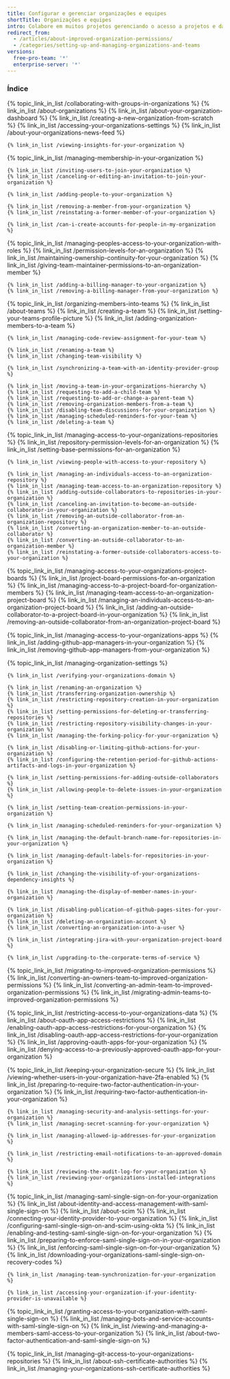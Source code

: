 ```yaml
---
title: Configurar e gerenciar organizações e equipes
shortTitle: Organizações e equipes
intro: Colabore em muitos projetos gerenciando o acesso a projetos e dados e personalizando as configurações de sua organização.
redirect_from:
  - /articles/about-improved-organization-permissions/
  - /categories/setting-up-and-managing-organizations-and-teams
versions:
  free-pro-team: '*'
  enterprise-server: '*'
---
```



### Índice

{% topic_link_in_list /collaborating-with-groups-in-organizations %}
    {% link_in_list /about-organizations %}
    {% link_in_list /about-your-organization-dashboard %}
    {% link_in_list /creating-a-new-organization-from-scratch %}
    {% link_in_list /accessing-your-organizations-settings %}
    {% link_in_list /about-your-organizations-news-feed %}
<!-- if currentVersion == "free-pro-team@latest" -->
    {% link_in_list /viewing-insights-for-your-organization %}
<!-- endif -->
{% topic_link_in_list /managing-membership-in-your-organization %}
<!-- if currentVersion == "free-pro-team@latest" -->
    {% link_in_list /inviting-users-to-join-your-organization %}
    {% link_in_list /canceling-or-editing-an-invitation-to-join-your-organization %}
<!-- else -->
    {% link_in_list /adding-people-to-your-organization %}
<!-- endif -->
    {% link_in_list /removing-a-member-from-your-organization %}
    {% link_in_list /reinstating-a-former-member-of-your-organization %}
<!-- if currentVersion == "free-pro-team@latest" -->
    {% link_in_list /can-i-create-accounts-for-people-in-my-organization %}
<!-- endif -->
{% topic_link_in_list /managing-peoples-access-to-your-organization-with-roles %}
    {% link_in_list /permission-levels-for-an-organization %}
    {% link_in_list /maintaining-ownership-continuity-for-your-organization %}
    {% link_in_list /giving-team-maintainer-permissions-to-an-organization-member %}
<!-- if currentVersion == "free-pro-team@latest" -->
    {% link_in_list /adding-a-billing-manager-to-your-organization %}
    {% link_in_list /removing-a-billing-manager-from-your-organization %}
<!-- endif -->
{% topic_link_in_list /organizing-members-into-teams %}
    {% link_in_list /about-teams %}
    {% link_in_list /creating-a-team %}
    {% link_in_list /setting-your-teams-profile-picture %}
    {% link_in_list /adding-organization-members-to-a-team %}
<!-- if currentVersion == "free-pro-team@latest" or currentVersion ver_gt "enterprise-server@2.19" -->
    {% link_in_list /managing-code-review-assignment-for-your-team %}
<!-- endif -->
    {% link_in_list /renaming-a-team %}
    {% link_in_list /changing-team-visibility %}
<!-- if currentVersion == "free-pro-team@latest" -->
    {% link_in_list /synchronizing-a-team-with-an-identity-provider-group %}
<!-- endif -->
    {% link_in_list /moving-a-team-in-your-organizations-hierarchy %}
    {% link_in_list /requesting-to-add-a-child-team %}
    {% link_in_list /requesting-to-add-or-change-a-parent-team %}
    {% link_in_list /removing-organization-members-from-a-team %}
    {% link_in_list /disabling-team-discussions-for-your-organization %}
    {% link_in_list /managing-scheduled-reminders-for-your-team %}
    {% link_in_list /deleting-a-team %}
{% topic_link_in_list /managing-access-to-your-organizations-repositories %}
    {% link_in_list /repository-permission-levels-for-an-organization %}
    {% link_in_list /setting-base-permissions-for-an-organization %}
<!-- if currentVersion == "free-pro-team@latest" or currentVersion ver_gt "enterprise-server@2.16" -->
    {% link_in_list /viewing-people-with-access-to-your-repository %}
<!-- endif -->
    {% link_in_list /managing-an-individuals-access-to-an-organization-repository %}
    {% link_in_list /managing-team-access-to-an-organization-repository %}
    {% link_in_list /adding-outside-collaborators-to-repositories-in-your-organization %}
    {% link_in_list /canceling-an-invitation-to-become-an-outside-collaborator-in-your-organization %}
    {% link_in_list /removing-an-outside-collaborator-from-an-organization-repository %}
    {% link_in_list /converting-an-organization-member-to-an-outside-collaborator %}
    {% link_in_list /converting-an-outside-collaborator-to-an-organization-member %}
    {% link_in_list /reinstating-a-former-outside-collaborators-access-to-your-organization %}
{% topic_link_in_list /managing-access-to-your-organizations-project-boards %}
    {% link_in_list /project-board-permissions-for-an-organization %}
    {% link_in_list /managing-access-to-a-project-board-for-organization-members %}
    {% link_in_list /managing-team-access-to-an-organization-project-board %}
    {% link_in_list /managing-an-individuals-access-to-an-organization-project-board %}
    {% link_in_list /adding-an-outside-collaborator-to-a-project-board-in-your-organization %}
    {% link_in_list /removing-an-outside-collaborator-from-an-organization-project-board %}
<!-- if currentVersion == "free-pro-team@latest" or currentVersion ver_gt "enterprise-server@2.16" -->
{% topic_link_in_list /managing-access-to-your-organizations-apps %}
    {% link_in_list /adding-github-app-managers-in-your-organization %}
    {% link_in_list /removing-github-app-managers-from-your-organization %}
<!-- endif -->
{% topic_link_in_list /managing-organization-settings %}
<!-- if currentVersion == "free-pro-team@latest" -->
    {% link_in_list /verifying-your-organizations-domain %}
<!-- endif -->
    {% link_in_list /renaming-an-organization %}
    {% link_in_list /transferring-organization-ownership %}
    {% link_in_list /restricting-repository-creation-in-your-organization %}
    {% link_in_list /setting-permissions-for-deleting-or-transferring-repositories %}
    {% link_in_list /restricting-repository-visibility-changes-in-your-organization %}
    {% link_in_list /managing-the-forking-policy-for-your-organization %}
<!-- if currentVersion == "free-pro-team@latest" -->
    {% link_in_list /disabling-or-limiting-github-actions-for-your-organization %}
    {% link_in_list /configuring-the-retention-period-for-github-actions-artifacts-and-logs-in-your-organization %}
<!-- endif -->
<!-- if currentVersion == "free-pro-team@latest" or currentVersion ver_gt "enterprise-server@2.15" -->
    {% link_in_list /setting-permissions-for-adding-outside-collaborators %}
    {% link_in_list /allowing-people-to-delete-issues-in-your-organization %}
<!-- endif -->
<!-- if currentVersion == "free-pro-team@latest" or currentVersion ver_gt "enterprise-server@2.16" -->
    {% link_in_list /setting-team-creation-permissions-in-your-organization %}
<!-- endif -->
<!-- if currentVersion == "free-pro-team@latest" or currentVersion ver_gt "enterprise-server@2.19" -->
    {% link_in_list /managing-scheduled-reminders-for-your-organization %}
<!-- endif -->
<!-- if currentVersion == "free-pro-team@latest" or currentVersion ver_gt "enterprise-server@2.22" -->
    {% link_in_list /managing-the-default-branch-name-for-repositories-in-your-organization %}
<!-- endif -->
<!-- if currentVersion == "free-pro-team@latest" or currentVersion ver_gt "enterprise-server@2.18" -->
    {% link_in_list /managing-default-labels-for-repositories-in-your-organization %}
<!-- endif -->
<!-- if currentVersion == "free-pro-team@latest" -->
    {% link_in_list /changing-the-visibility-of-your-organizations-dependency-insights %}
<!-- endif -->
<!-- if currentVersion == "free-pro-team@latest" or currentVersion ver_gt "enterprise-server@2.17" -->
    {% link_in_list /managing-the-display-of-member-names-in-your-organization %}
<!-- endif -->
    {% link_in_list /disabling-publication-of-github-pages-sites-for-your-organization %}
    {% link_in_list /deleting-an-organization-account %}
    {% link_in_list /converting-an-organization-into-a-user %}
<!-- if currentVersion != "free-pro-team@latest" -->
    {% link_in_list /integrating-jira-with-your-organization-project-board %}
<!-- endif -->
<!-- if currentVersion == "free-pro-team@latest" -->
    {% link_in_list /upgrading-to-the-corporate-terms-of-service %}
<!-- endif -->
{% topic_link_in_list /migrating-to-improved-organization-permissions %}
    {% link_in_list /converting-an-owners-team-to-improved-organization-permissions %}
    {% link_in_list /converting-an-admin-team-to-improved-organization-permissions %}
    {% link_in_list /migrating-admin-teams-to-improved-organization-permissions %}
<!-- if currentVersion == "free-pro-team@latest" -->
{% topic_link_in_list /restricting-access-to-your-organizations-data %}
    {% link_in_list /about-oauth-app-access-restrictions %}
    {% link_in_list /enabling-oauth-app-access-restrictions-for-your-organization %}
    {% link_in_list /disabling-oauth-app-access-restrictions-for-your-organization %}
    {% link_in_list /approving-oauth-apps-for-your-organization %}
    {% link_in_list /denying-access-to-a-previously-approved-oauth-app-for-your-organization %}
<!-- endif -->
{% topic_link_in_list /keeping-your-organization-secure %}
    {% link_in_list /viewing-whether-users-in-your-organization-have-2fa-enabled %}
    {% link_in_list /preparing-to-require-two-factor-authentication-in-your-organization %}
    {% link_in_list /requiring-two-factor-authentication-in-your-organization %}
<!-- if currentVersion == "free-pro-team@latest" -->
    {% link_in_list /managing-security-and-analysis-settings-for-your-organization %}
    {% link_in_list /managing-secret-scanning-for-your-organization %}
<!-- endif -->
    {% link_in_list /managing-allowed-ip-addresses-for-your-organization %}
<!-- if currentVersion == "free-pro-team@latest" -->
    {% link_in_list /restricting-email-notifications-to-an-approved-domain %}
<!-- endif -->
    {% link_in_list /reviewing-the-audit-log-for-your-organization %}
    {% link_in_list /reviewing-your-organizations-installed-integrations %}
<!-- if currentVersion == "free-pro-team@latest" -->
{% topic_link_in_list /managing-saml-single-sign-on-for-your-organization %}
    {% link_in_list /about-identity-and-access-management-with-saml-single-sign-on %}
    {% link_in_list /about-scim %}
    {% link_in_list /connecting-your-identity-provider-to-your-organization %}
    {% link_in_list /configuring-saml-single-sign-on-and-scim-using-okta %}
    {% link_in_list /enabling-and-testing-saml-single-sign-on-for-your-organization %}
    {% link_in_list /preparing-to-enforce-saml-single-sign-on-in-your-organization %}
    {% link_in_list /enforcing-saml-single-sign-on-for-your-organization %}
    {% link_in_list /downloading-your-organizations-saml-single-sign-on-recovery-codes %}
<!-- if currentVersion == "free-pro-team@latest" -->
    {% link_in_list /managing-team-synchronization-for-your-organization %}
<!-- endif -->
    {% link_in_list /accessing-your-organization-if-your-identity-provider-is-unavailable %}
{% topic_link_in_list /granting-access-to-your-organization-with-saml-single-sign-on %}
    {% link_in_list /managing-bots-and-service-accounts-with-saml-single-sign-on %}
    {% link_in_list /viewing-and-managing-a-members-saml-access-to-your-organization %}
    {% link_in_list /about-two-factor-authentication-and-saml-single-sign-on %}
<!-- endif -->
<!-- if currentVersion == "free-pro-team@latest" or currentVersion ver_gt "enterprise-server@2.18" -->
{% topic_link_in_list /managing-git-access-to-your-organizations-repositories %}
    {% link_in_list /about-ssh-certificate-authorities %}
    {% link_in_list /managing-your-organizations-ssh-certificate-authorities %}
<!-- endif -->
